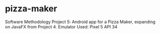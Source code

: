 # pizza-maker
Software Methodology Project 5: Android app for a Pizza Maker, expanding on JavaFX from Project 4.
Emulator Used: Pixel 5 API 34
